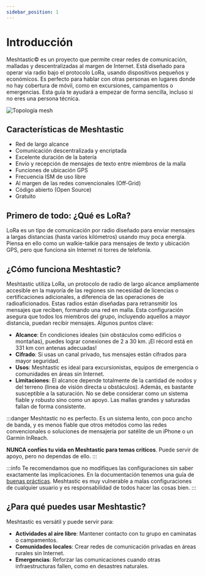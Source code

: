 ```yaml
---
sidebar_position: 1
---
```


# Introducción

Meshtastic© es un proyecto que permite crear redes de comunicación, malladas y descentralizadas al margen de Internet. Está diseñado para operar via radio bajo el protocolo LoRa, usando dispositivos pequeños y económicos. Es perfecto para hablar con otras personas en lugares donde no hay cobertura de móvil, como en excursiones, campamentos o emergencias. Esta guía te ayudará a empezar de forma sencilla, incluso si no eres una persona técnica.

![Topología mesh](/img/lora-topology-2-c80684f1eafdf2a71fbaf26e494fb26d.webp)

## Características de Meshtastic

- Red de largo alcance
- Comunicación descentralizada y encriptada
- Excelente duración de la batería
- Envío y recepción de mensajes de texto entre miembros de la malla
- Funciones de ubicación GPS
- Frecuencia ISM de uso libre
- Al margen de las redes convencionales (Off-Grid)
- Código abierto (Open Source)
- Gratuito

## Primero de todo: ¿Qué es LoRa?

LoRa es un tipo de comunicación por radio diseñado para enviar mensajes a largas distancias (hasta varios kilómetros) usando muy poca energía. Piensa en ello como un walkie-talkie para mensajes de texto y ubicación GPS, pero que funciona sin Internet ni torres de telefonía.

## ¿Cómo funciona Meshtastic?

Meshtastic utiliza LoRa, un protocolo de radio de largo alcance ampliamente accesible en la mayoría de las regiones sin necesidad de licencias o certificaciones adicionales, a diferencia de las operaciones de radioaficionados. Estas radios están diseñadas para retransmitir los mensajes que reciben, formando una red en malla. Esta configuración asegura que todos los miembros del grupo, incluyendo aquellos a mayor distancia, puedan recibir mensajes. Algunos puntos clave:

- **Alcance**: En condiciones ideales (sin obstáculos como edificios o montañas), puedes lograr conexiones de 2 a 30 km. ¡El récord está en 331 km con antenas adecuadas!
- **Cifrado**: Si usas un canal privado, tus mensajes están cifrados para mayor seguridad.
- **Usos**: Meshtastic es ideal para excursionistas, equipos de emergencia o comunidades en áreas sin Internet.
- **Limitaciones**: El alcance depende totalmente de la cantidad de nodos y del terreno (linea de visión directa u obstáculos). Además, es bastante susceptible a la saturación. No se debe considerar como un sistema fiable y robusto sino como un apoyo. Las mallas grandes y saturadas fallan de forma consistente.

:::danger
Meshtastic no es perfecto. Es un sistema lento, con poco ancho de banda, y es menos fiable que otros métodos como las redes convencionales o soluciones de mensajería por satélite de un iPhone o un Garmin InReach.

**NUNCA confíes tu vida en Meshtastic para temas críticos**. Puede servir de apoyo, pero no dependas de ello.
:::

:::info
Te recomendamos que no modifiques las configuraciones sin saber exactamente las implicaciones. En la documentación tenemos una guía de [buenas prácticas](buenas_practicas). Meshtastic es muy vulnerable a malas configuraciones de cualquier usuario y es responsabilidad de todos hacer las cosas bien.
:::

## ¿Para qué puedes usar Meshtastic?

Meshtastic es versátil y puede servir para:

- **Actividades al aire libre**: Mantener contacto con tu grupo en caminatas o campamentos.
- **Comunidades locales**: Crear redes de comunicación privadas en áreas rurales sin Internet.
- **Emergencias**: Reforzar las comunicaciones cuando otras infraestructuras fallen, como en desastres naturales.
